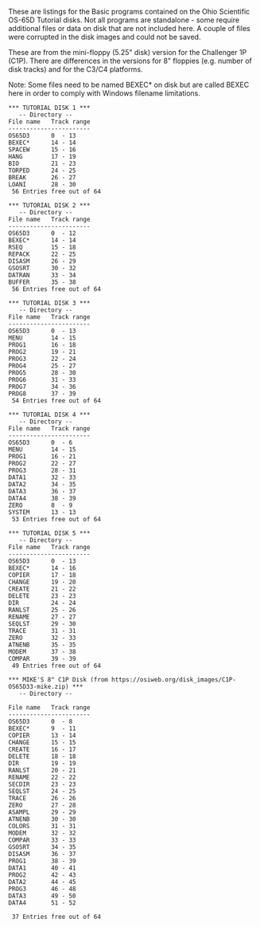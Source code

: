 These are listings for the Basic programs contained on the Ohio
Scientific OS-65D Tutorial disks. Not all programs are standalone -
some require additional files or data on disk that are not included
here. A couple of files were corrupted in the disk images and could
not be saved.

These are from the mini-floppy (5.25" disk) version for the Challenger
1P (C1P). There are differences in the versions for 8" floppies (e.g.
number of disk tracks) and for the C3/C4 platforms.

Note: Some files need to be named BEXEC* on disk but are called BEXEC
here in order to comply with Windows filename limitations.

```
*** TUTORIAL DISK 1 ***
   -- Directory --
File name   Track range
-----------------------
OS65D3      0  - 13 
BEXEC*      14 - 14 
SPACEW      15 - 16 
HANG        17 - 19 
BIO         21 - 23 
TORPED      24 - 25 
BREAK       26 - 27 
LOANI       28 - 30 
 56 Entries free out of 64

*** TUTORIAL DISK 2 ***
   -- Directory --
File name   Track range
-----------------------
OS65D3      0  - 12 
BEXEC*      14 - 14 
RSEQ        15 - 18 
REPACK      22 - 25 
DISASM      26 - 29 
GSOSRT      30 - 32 
DATRAN      33 - 34 
BUFFER      35 - 38 
 56 Entries free out of 64

*** TUTORIAL DISK 3 ***
   -- Directory --
File name   Track range
-----------------------
OS65D3      0  - 13 
MENU        14 - 15 
PROG1       16 - 18 
PROG2       19 - 21 
PROG3       22 - 24 
PROG4       25 - 27 
PROG5       28 - 30 
PROG6       31 - 33 
PROG7       34 - 36 
PROG8       37 - 39 
 54 Entries free out of 64

*** TUTORIAL DISK 4 ***
   -- Directory --
File name   Track range
-----------------------
OS65D3      0  - 6 
MENU        14 - 15 
PROG1       16 - 21 
PROG2       22 - 27 
PROG3       28 - 31 
DATA1       32 - 33 
DATA2       34 - 35 
DATA3       36 - 37 
DATA4       38 - 39 
ZERO        8  - 9 
SYSTEM      13 - 13 
 53 Entries free out of 64

*** TUTORIAL DISK 5 ***
   -- Directory --
File name   Track range
-----------------------
OS65D3      0  - 13 
BEXEC*      14 - 16 
COPIER      17 - 18 
CHANGE      19 - 20 
CREATE      21 - 22 
DELETE      23 - 23 
DIR         24 - 24 
RANLST      25 - 26 
RENAME      27 - 27 
SEQLST      29 - 30 
TRACE       31 - 31 
ZERO        32 - 33 
ATNENB      35 - 35 
MODEM       37 - 38 
COMPAR      39 - 39 
 49 Entries free out of 64

*** MIKE'S 8" C1P Disk (from https://osiweb.org/disk_images/C1P-OS65D33-mike.zip) ***
   -- Directory --

File name   Track range
-----------------------
OS65D3      0  - 8 
BEXEC*      9  - 11 
COPIER      13 - 14 
CHANGE      15 - 15 
CREATE      16 - 17 
DELETE      18 - 18 
DIR         19 - 19 
RANLST      20 - 21 
RENAME      22 - 22 
SECDIR      23 - 23 
SEQLST      24 - 25 
TRACE       26 - 26 
ZERO        27 - 28 
ASAMPL      29 - 29 
ATNENB      30 - 30 
COLORS      31 - 31 
MODEM       32 - 32 
COMPAR      33 - 33 
GSOSRT      34 - 35 
DISASM      36 - 37 
PROG1       38 - 39 
DATA1       40 - 41 
PROG2       42 - 43 
DATA2       44 - 45 
PROG3       46 - 48 
DATA3       49 - 50 
DATA4       51 - 52 

 37 Entries free out of 64

```
